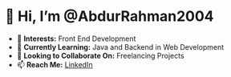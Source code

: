 # 👋 Hi, I’m @AbdurRahman2004

- 👀 **Interests:** Front End Development
- 🌱 **Currently Learning:** Java and Backend in Web Development
- 💞️ **Looking to Collaborate On:** Freelancing Projects
- 📫 **Reach Me:** [LinkedIn](your-linkedin-url)

<!---
AbdurRahman2004/AbdurRahman2004 is a ✨ special ✨ repository because its `README.md` (this file) appears on your GitHub profile.
You can click the Preview link to take a look at your changes.
--->
